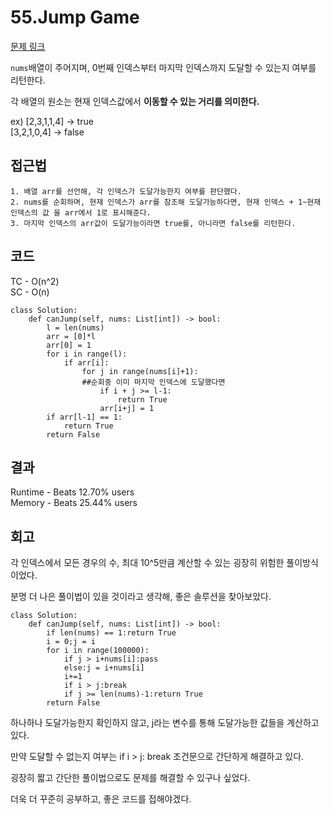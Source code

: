 # 55.Jump Game

[문제 링크](https://leetcode.com/problems/jump-game/description/?envType=study-plan-v2&envId=top-interview-150)

`nums`배열이 주어지며, 0번째 인덱스부터 마지막 인덱스까지 도달할 수 있는지 여부를 리턴한다.

각 배열의 원소는 현재 인덱스값에서 **이동할 수 있는 거리를 의미한다.**

ex) [2,3,1,1,4] -> true<br>
[3,2,1,0,4] -> false

## 접근법

```
1. 배열 arr를 선언해, 각 인덱스가 도달가능한지 여부를 판단했다.
2. nums를 순회하며, 현재 인덱스가 arr를 참조해 도달가능하다면, 현재 인덱스 + 1~현재인덱스의 값 을 arr에서 1로 표시해준다.
3. 마지막 인덱스의 arr값이 도달가능이라면 true를, 아니라면 false를 리턴한다.
```

## 코드

TC - O(n^2)<br>
SC - O(n)

```
class Solution:
    def canJump(self, nums: List[int]) -> bool:
        l = len(nums)
        arr = [0]*l
        arr[0] = 1
        for i in range(l):
            if arr[i]:
                for j in range(nums[i]+1):
                ##순회중 이미 마지막 인덱스에 도달했다면
                    if i + j >= l-1:
                        return True
                    arr[i+j] = 1
        if arr[l-1] == 1:
            return True
        return False
```

## 결과

Runtime - Beats 12.70% users<br>
Memory - Beats 25.44% users

## 회고

각 인덱스에서 모든 경우의 수, 최대 10^5만큼 계산할 수 있는 굉장히 위험한 풀이방식이었다.

분명 더 나은 풀이법이 있을 것이라고 생각해, 좋은 솔루션을 찾아보았다.

```
class Solution:
    def canJump(self, nums: List[int]) -> bool:
        if len(nums) == 1:return True
        i = 0;j = i
        for i in range(100000):
            if j > i+nums[i]:pass
            else:j = i+nums[i]
            i+=1
            if i > j:break
            if j >= len(nums)-1:return True
        return False
```

하나하나 도달가능한지 확인하지 않고, j라는 변수를 통해 도달가능한 값들을 계산하고 있다.

만약 도달할 수 없는지 여부는 if i > j: break 조건문으로 간단하게 해결하고 있다.

굉장히 짧고 간단한 풀이법으로도 문제를 해결할 수 있구나 싶었다.

더욱 더 꾸준히 공부하고, 좋은 코드를 접해야겠다.